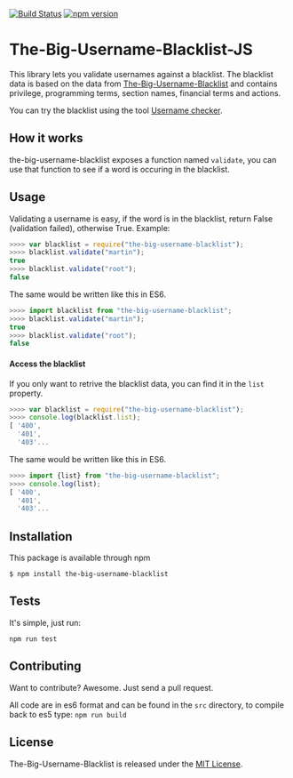 [![Build Status](https://travis-ci.org/marteinn/The-Big-Username-Blacklist-JS.svg?branch=master)](https://travis-ci.org/marteinn/the-big-username-blacklist-js)
[![npm version](https://badge.fury.io/js/the-big-username-blacklist.svg)](https://badge.fury.io/js/the-big-username-blacklist)

# The-Big-Username-Blacklist-JS

This library lets you validate usernames against a blacklist. The blacklist data is based on the data from [The-Big-Username-Blacklist](https://github.com/marteinn/The-Big-Username-Blacklist) and contains privilege, programming terms, section names, financial terms and actions.

You can try the blacklist using the tool [Username checker](http://marteinn.github.io/The-Big-Username-Blacklist-JS/).


## How it works

the-big-username-blacklist exposes a function named `validate`, you can use that function to see if a word is occuring in the blacklist.


## Usage

Validating a username is easy, if the word is in the blacklist, return False (validation failed), otherwise True. Example:

```javascript
>>>> var blacklist = require("the-big-username-blacklist");
>>>> blacklist.validate("martin");
true
>>>> blacklist.validate("root");
false
```


The same would be written like this in ES6.

```javascript
>>>> import blacklist from "the-big-username-blacklist";
>>>> blacklist.validate("martin");
true
>>>> blacklist.validate("root");
false
```

#### Access the blacklist

If you only want to retrive the blacklist data, you can find it in the `list` property.

```javascript
>>>> var blacklist = require("the-big-username-blacklist");
>>>> console.log(blacklist.list);
[ '400',
  '401',
  '403'...
```

The same would be written like this in ES6.

```javascript
>>>> import {list} from "the-big-username-blacklist";
>>>> console.log(list);
[ '400',
  '401',
  '403'...
```


## Installation

This package is available through npm

    $ npm install the-big-username-blacklist


## Tests

It's simple, just run:

    npm run test


## Contributing

Want to contribute? Awesome. Just send a pull request.

All code are in es6 format and can be found in the `src` directory, to compile back to es5 type: `npm run build`


## License

The-Big-Username-Blacklist is released under the [MIT License](http://www.opensource.org/licenses/MIT).
